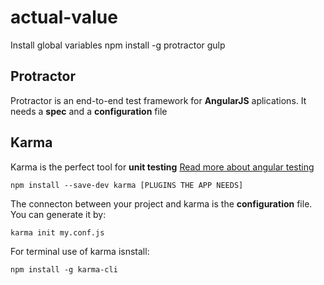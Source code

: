 # actual-value
Install global variables
npm install -g protractor gulp
## Protractor
Protractor is an end-to-end test framework for **AngularJS** aplications.
It needs a **spec** and a **configuration** file

## Karma
Karma is the perfect tool for **unit testing**
[Read more about angular testing](docs/more_wordsmdh://www.yearofmoo.com/2013/09/advanced-testing-and-debugging-in-angularjs.html)
```
npm install --save-dev karma [PLUGINS THE APP NEEDS]
```

The connecton between your project and karma is the **configuration** file.
You can generate it by:
```
karma init my.conf.js
```

For terminal use of karma isnstall:
```
npm install -g karma-cli
```
